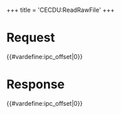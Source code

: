 +++
title = 'CECDU:ReadRawFile'
+++

# Request

{{#vardefine:ipc_offset\|0}}

# Response

{{#vardefine:ipc_offset\|0}}

